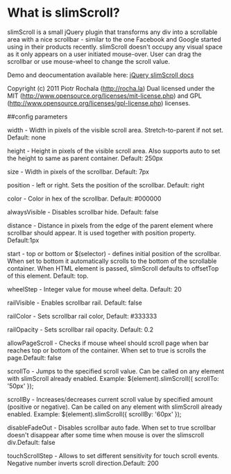 # What is slimScroll?

slimScroll is a small jQuery plugin that transforms any div into a scrollable area with a nice scrollbar - similar to the one Facebook and Google started using in their products recently. slimScroll doesn't occupy any visual space as it only appears on a user initiated mouse-over. User can drag the scrollbar or use mouse-wheel to change the scroll value.

Demo and deocumentation available here: [jQuery slimScroll docs](http://rocha.la/jQuery-slimScroll)

Copyright (c) 2011 Piotr Rochala (http://rocha.la)
Dual licensed under the MIT (http://www.opensource.org/licenses/mit-license.php) and GPL (http://www.opensource.org/licenses/gpl-license.php) licenses.

##config parameters

width - Width in pixels of the visible scroll area. Stretch-to-parent if not set. Default: none

height - Height in pixels of the visible scroll area. Also supports auto to set the height to same as parent container. Default: 250px

size - Width in pixels of the scrollbar. Default: 7px

position - left or right. Sets the position of the scrollbar. Default: right

color - Color in hex of the scrollbar. Default: #000000

alwaysVisible - Disables scrollbar hide. Default: false

distance - Distance in pixels from the edge of the parent element where scrollbar should appear. It is used together with position property. Default:1px

start - top or bottom or $(selector) - defines initial position of the scrollbar. When set to bottom it automatically scrolls to the bottom of the scrollable container. When HTML element is passed, slimScroll defaults to offsetTop of this element. Default: top.

wheelStep - Integer value for mouse wheel delta. Default: 20

railVisible - Enables scrollbar rail. Default: false

railColor - Sets scrollbar rail color, Default: #333333

railOpacity - Sets scrollbar rail opacity. Default: 0.2

allowPageScroll - Checks if mouse wheel should scroll page when bar reaches top or bottom of the container. When set to true is scrolls the page.Default: false

scrollTo - Jumps to the specified scroll value. Can be called on any element with slimScroll already enabled. Example: $(element).slimScroll({ scrollTo: '50px' });

scrollBy - Increases/decreases current scroll value by specified amount (positive or negative). Can be called on any element with slimScroll already enabled. Example: $(element).slimScroll({ scrollBy: '60px' });

disableFadeOut - Disables scrollbar auto fade. When set to true scrollbar doesn't disappear after some time when mouse is over the slimscroll div.Default: false

touchScrollStep - Allows to set different sensitivity for touch scroll events. Negative number inverts scroll direction.Default: 200
